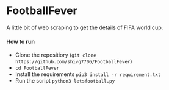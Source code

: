 # FootballFever
 A little bit of web scraping to get the details of FIFA world cup. 

#### How to run
- Clone the repositiory (`git clone https://github.com/shivg7706/FootballFever`)
- `cd FootballFever`
- Install the requirements `pip3 install -r requirement.txt`
- Run the script `python3 letsfootball.py`

